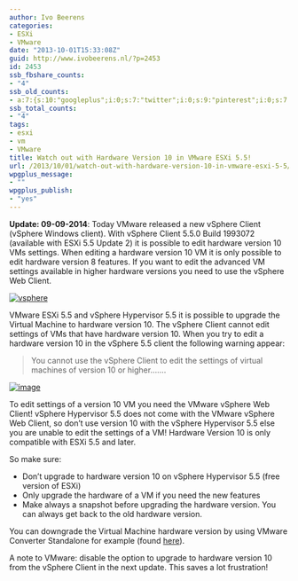 ```yaml
---
author: Ivo Beerens
categories:
- ESXi
- VMware
date: "2013-10-01T15:33:08Z"
guid: http://www.ivobeerens.nl/?p=2453
id: 2453
ssb_fbshare_counts:
- "4"
ssb_old_counts:
- a:7:{s:10:"googleplus";i:0;s:7:"twitter";i:0;s:9:"pinterest";i:0;s:7:"fbshare";i:4;s:8:"linkedin";i:0;s:6:"reddit";i:0;s:6:"tumblr";i:0;}
ssb_total_counts:
- "4"
tags:
- esxi
- vm
- VMware
title: Watch out with Hardware Version 10 in VMware ESXi 5.5!
url: /2013/10/01/watch-out-with-hardware-version-10-in-vmware-esxi-5-5/
wpgplus_message:
- ""
wpgplus_publish:
- "yes"
---
```


**Update: 09-09-2014**: Today VMware released a new vSphere Client (vSphere Windows client). With vSphere Client 5.5.0 Build 1993072 (available with ESXi 5.5 Update 2) it is possible to edit hardware version 10 VMs settings. When editing a hardware version 10 VM it is only possible to edit hardware version 8 features. If you want to edit the advanced VM settings available in higher hardware versions you need to use the vSphere Web Client.

[![vsphere](http://localhost/wp-content/uploads/2013/10/vsphere.png)](http://localhost/wp-content/uploads/2013/10/vsphere.png)

VMware ESXi 5.5 and vSphere Hypervisor 5.5 it is possible to upgrade the Virtual Machine to hardware version 10. The vSphere Client cannot edit settings of VMs that have hardware version 10. When you try to edit a hardware version 10 in the vSphere 5.5 client the following warning appear:

> You cannot use the vSphere Client to edit the settings of virtual machines of version 10 or higher…….

[![image](http://localhost/wp-content/uploads/2013/10/image_thumb.png "image")](http://localhost/wp-content/uploads/2013/10/image.png)

To edit settings of a version 10 VM you need the VMware vSphere Web Client! vSphere Hypervisor 5.5 does not come with the VMware vSphere Web Client, so don’t use version 10 with the vSphere Hypervisor 5.5 else you are unable to edit the settings of a VM! Hardware Version 10 is only compatible with ESXi 5.5 and later.

So make sure:

- Don’t upgrade to hardware version 10 on vSphere Hypervisor 5.5 (free version of ESXi)
- Only upgrade the hardware of a VM if you need the new features
- Make always a snapshot before upgrading the hardware version. You can always get back to the old hardware version.

You can downgrade the Virtual Machine hardware version by using VMware Converter Standalone for example (found [here](https://my.vmware.com/web/vmware/evalcenter?p=converter)).

A note to VMware: disable the option to upgrade to hardware version 10 from the vSphere Client in the next update. This saves a lot frustration!
